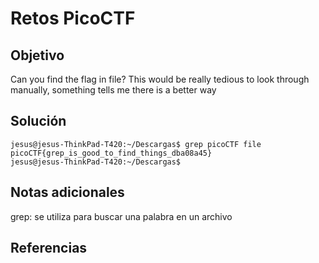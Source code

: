 # Retos PicoCTF


## Objetivo 

Can you find the flag in file? This would be really tedious to look through manually, something tells me there is a better way
## Solución 

```
jesus@jesus-ThinkPad-T420:~/Descargas$ grep picoCTF file
picoCTF{grep_is_good_to_find_things_dba08a45}
jesus@jesus-ThinkPad-T420:~/Descargas$ 
```

## Notas adicionales 
grep: se utiliza para buscar una palabra en un archivo 
## Referencias 
